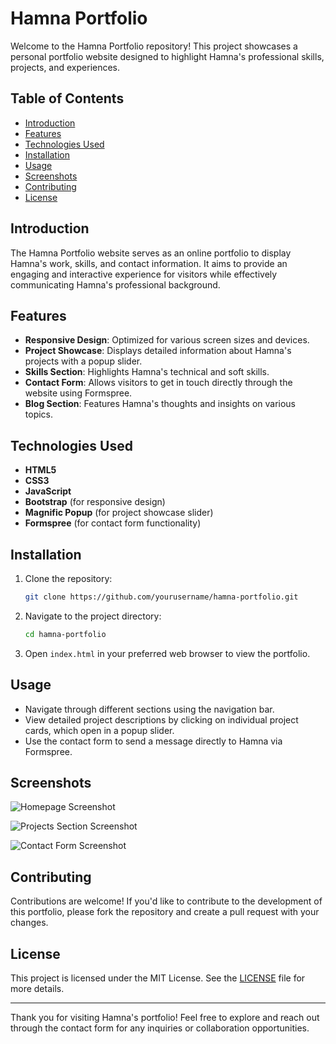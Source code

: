 # Hamna Portfolio

Welcome to the Hamna Portfolio repository! This project showcases a personal portfolio website designed to highlight Hamna's professional skills, projects, and experiences.

## Table of Contents
- [Introduction](#introduction)
- [Features](#features)
- [Technologies Used](#technologies-used)
- [Installation](#installation)
- [Usage](#usage)
- [Screenshots](#screenshots)
- [Contributing](#contributing)
- [License](#license)

## Introduction
The Hamna Portfolio website serves as an online portfolio to display Hamna's work, skills, and contact information. It aims to provide an engaging and interactive experience for visitors while effectively communicating Hamna's professional background.

## Features
- **Responsive Design**: Optimized for various screen sizes and devices.
- **Project Showcase**: Displays detailed information about Hamna's projects with a popup slider.
- **Skills Section**: Highlights Hamna's technical and soft skills.
- **Contact Form**: Allows visitors to get in touch directly through the website using Formspree.
- **Blog Section**: Features Hamna's thoughts and insights on various topics.

## Technologies Used
- **HTML5**
- **CSS3**
- **JavaScript**
- **Bootstrap** (for responsive design)
- **Magnific Popup** (for project showcase slider)
- **Formspree** (for contact form functionality)

## Installation
1. Clone the repository:
   ```bash
   git clone https://github.com/yourusername/hamna-portfolio.git
   ```
2. Navigate to the project directory:
   ```bash
   cd hamna-portfolio
   ```
3. Open `index.html` in your preferred web browser to view the portfolio.

## Usage
- Navigate through different sections using the navigation bar.
- View detailed project descriptions by clicking on individual project cards, which open in a popup slider.
- Use the contact form to send a message directly to Hamna via Formspree.

## Screenshots
![Homepage Screenshot](screenshots/homepage.png)

![Projects Section Screenshot](screenshots/projects.png)

![Contact Form Screenshot](screenshots/contact.png)

## Contributing
Contributions are welcome! If you'd like to contribute to the development of this portfolio, please fork the repository and create a pull request with your changes.

## License
This project is licensed under the MIT License. See the [LICENSE](LICENSE) file for more details.

---

Thank you for visiting Hamna's portfolio! Feel free to explore and reach out through the contact form for any inquiries or collaboration opportunities.

